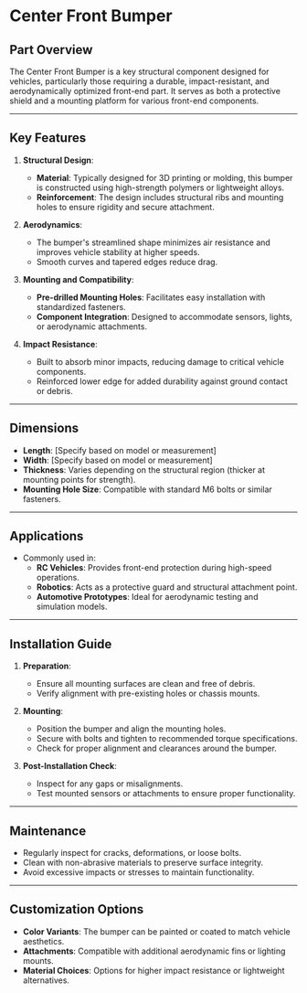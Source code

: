# Center Front Bumper

## **Part Overview**
The Center Front Bumper is a key structural component designed for vehicles, particularly those requiring a durable, impact-resistant, and aerodynamically optimized front-end part. It serves as both a protective shield and a mounting platform for various front-end components.

---

## **Key Features**
1. **Structural Design**:
   - **Material**: Typically designed for 3D printing or molding, this bumper is constructed using high-strength polymers or lightweight alloys.
   - **Reinforcement**: The design includes structural ribs and mounting holes to ensure rigidity and secure attachment.

2. **Aerodynamics**:
   - The bumper's streamlined shape minimizes air resistance and improves vehicle stability at higher speeds.
   - Smooth curves and tapered edges reduce drag.

3. **Mounting and Compatibility**:
   - **Pre-drilled Mounting Holes**: Facilitates easy installation with standardized fasteners.
   - **Component Integration**: Designed to accommodate sensors, lights, or aerodynamic attachments.

4. **Impact Resistance**:
   - Built to absorb minor impacts, reducing damage to critical vehicle components.
   - Reinforced lower edge for added durability against ground contact or debris.

---

## **Dimensions**
- **Length**: [Specify based on model or measurement]
- **Width**: [Specify based on model or measurement]
- **Thickness**: Varies depending on the structural region (thicker at mounting points for strength).
- **Mounting Hole Size**: Compatible with standard M6 bolts or similar fasteners.

---

## **Applications**
- Commonly used in:
  - **RC Vehicles**: Provides front-end protection during high-speed operations.
  - **Robotics**: Acts as a protective guard and structural attachment point.
  - **Automotive Prototypes**: Ideal for aerodynamic testing and simulation models.

---

## **Installation Guide**
1. **Preparation**:
   - Ensure all mounting surfaces are clean and free of debris.
   - Verify alignment with pre-existing holes or chassis mounts.

2. **Mounting**:
   - Position the bumper and align the mounting holes.
   - Secure with bolts and tighten to recommended torque specifications.
   - Check for proper alignment and clearances around the bumper.

3. **Post-Installation Check**:
   - Inspect for any gaps or misalignments.
   - Test mounted sensors or attachments to ensure proper functionality.

---

## **Maintenance**
- Regularly inspect for cracks, deformations, or loose bolts.
- Clean with non-abrasive materials to preserve surface integrity.
- Avoid excessive impacts or stresses to maintain functionality.

---

## **Customization Options**
- **Color Variants**: The bumper can be painted or coated to match vehicle aesthetics.
- **Attachments**: Compatible with additional aerodynamic fins or lighting mounts.
- **Material Choices**: Options for higher impact resistance or lightweight alternatives.